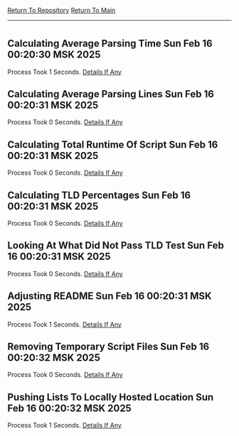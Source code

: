 [Return To Repository](https://github.com/ElkyBoy/piholeparser/)
[Return To Main](https://github.com/ElkyBoy/piholeparser/blob/master/RecentRunLogs/Mainlog.md)
____________________________________
# 
## Calculating Average Parsing Time Sun Feb 16 00:20:30 MSK 2025
Process Took 1 Seconds.
[Details If Any](https://github.com/ElkyBoy/piholeparser/blob/master/RecentRunLogs/TopLevelScripts/90-Completing-End-Tasks/10-Calculating-Average-Parsing-Time.md)

## Calculating Average Parsing Lines Sun Feb 16 00:20:31 MSK 2025
Process Took 0 Seconds.
[Details If Any](https://github.com/ElkyBoy/piholeparser/blob/master/RecentRunLogs/TopLevelScripts/90-Completing-End-Tasks/15-Calculating-Average-Parsing-Lines.md)

## Calculating Total Runtime Of Script Sun Feb 16 00:20:31 MSK 2025
Process Took 0 Seconds.
[Details If Any](https://github.com/ElkyBoy/piholeparser/blob/master/RecentRunLogs/TopLevelScripts/90-Completing-End-Tasks/20-Calculating-Total-Runtime-Of-Script.md)

## Calculating TLD Percentages Sun Feb 16 00:20:31 MSK 2025
Process Took 0 Seconds.
[Details If Any](https://github.com/ElkyBoy/piholeparser/blob/master/RecentRunLogs/TopLevelScripts/90-Completing-End-Tasks/65-Calculating-TLD-Percentages.md)

## Looking At What Did Not Pass TLD Test Sun Feb 16 00:20:31 MSK 2025
Process Took 0 Seconds.
[Details If Any](https://github.com/ElkyBoy/piholeparser/blob/master/RecentRunLogs/TopLevelScripts/90-Completing-End-Tasks/68-Looking-At-What-Did-Not-Pass-TLD-Test.md)

## Adjusting README Sun Feb 16 00:20:31 MSK 2025
Process Took 1 Seconds.
[Details If Any](https://github.com/ElkyBoy/piholeparser/blob/master/RecentRunLogs/TopLevelScripts/90-Completing-End-Tasks/70-Adjusting-README.md)

## Removing Temporary Script Files Sun Feb 16 00:20:32 MSK 2025
Process Took 0 Seconds.
[Details If Any](https://github.com/ElkyBoy/piholeparser/blob/master/RecentRunLogs/TopLevelScripts/90-Completing-End-Tasks/75-Removing-Temporary-Script-Files.md)

## Pushing Lists To Locally Hosted Location Sun Feb 16 00:20:32 MSK 2025
Process Took 1 Seconds.
[Details If Any](https://github.com/ElkyBoy/piholeparser/blob/master/RecentRunLogs/TopLevelScripts/90-Completing-End-Tasks/80-Pushing-Lists-To-Locally-Hosted-Location.md)

